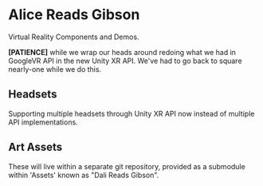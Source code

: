 # Alice Reads Gibson

Virtual Reality Components and Demos.

**[PATIENCE]** while we wrap our heads around redoing what we had in GoogleVR API in the new Unity XR API. We've had to go back to square nearly-one while we do this.

## Headsets
Supporting multiple headsets through Unity XR API now instead of multiple API implementations.

## Art Assets
These will live within a separate git repository, provided as a submodule within 'Assets' known as "Dali Reads Gibson".
